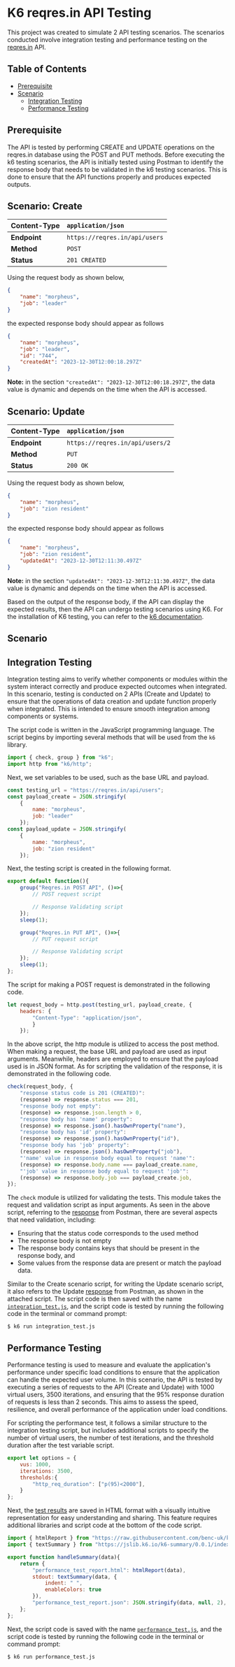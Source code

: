 # K6 reqres.in API Testing

This project was created to simulate 2 API testing scenarios. The scenarios conducted involve integration testing and performance testing on the [reqres.in](https://reqres.in/) API.

Table of Contents
-----------------

* [Prerequisite](#prerequisite)
* [Scenario](#scenario)
    * [Integration Testing](#integrationtesting)
    * [Performance Testing](#performancetesting)

<a name="prerequisite"></a>
Prerequisite
------------

The API is tested by performing CREATE and UPDATE operations on the reqres.in database using the POST and PUT methods. Before executing the k6 testing scenarios, the API is initially tested using Postman to identify the response body that needs to be validated in the k6 testing scenarios. This is done to ensure that the API functions properly and produces expected outputs.

Scenario: Create
------------

| **Content-Type** | `application/json`     	   |
| :--------------- | :---------------------------- |
| **Endpoint**     | `https://reqres.in/api/users` |
| **Method**       | `POST`						   |
| **Status**       | `201 CREATED`				   |

Using the request body as shown below,
```JSON
{
    "name": "morpheus",
    "job": "leader"
}
```
the expected response body should appear as follows
```JSON
{
    "name": "morpheus",
    "job": "leader",
    "id": "744",
    "createdAt": "2023-12-30T12:00:18.297Z"
}
```
**Note:** in the section `"createdAt": "2023-12-30T12:00:18.297Z"`, the data value is dynamic and depends on the time when the API is accessed.

Scenario: Update
------------

| **Content-Type** | `application/json`				 |
| :--------------- | :------------------------------ |
| **Endpoint**     | `https://reqres.in/api/users/2` |
| **Method**       | `PUT`							 |
| **Status**       | `200 OK`						 |

Using the request body as shown below,
```JSON
{
    "name": "morpheus",
    "job": "zion resident"
}
```
the expected response body should appear as follows
```JSON
{
    "name": "morpheus",
    "job": "zion resident",
    "updatedAt": "2023-12-30T12:11:30.497Z"
}
```
**Note:** in the section `"updatedAt": "2023-12-30T12:11:30.497Z"`, the data value is dynamic and depends on the time when the API is accessed.

Based on the output of the response body, if the API can display the expected results, then the API can undergo testing scenarios using K6. For the installation of K6 testing, you can refer to the [k6 documentation](https://k6.io/docs/).

<a name="scenario"></a>
Scenario
------------

<a name="integrationtesting"></a>
Integration Testing
------------

Integration testing aims to verify whether components or modules within the system interact correctly and produce expected outcomes when integrated. In this scenario, testing is conducted on 2 APIs (Create and Update) to ensure that the operations of data creation and update function properly when integrated. This is intended to ensure smooth integration among components or systems.

The script code is written in the JavaScript programming language. The script begins by importing several methods that will be used from the `k6` library.
```JavaScript
import { check, group } from "k6";
import http from "k6/http";
```

Next, we set variables to be used, such as the base URL and payload.
```JavaScript
const testing_url = "https://reqres.in/api/users";
const payload_create = JSON.stringify(
    {
        name: "morpheus",
        job: "leader"
    });
const payload_update = JSON.stringify(
    {
        name: "morpheus",
        job: "zion resident"
    });
```

Next, the testing script is created in the following format.
```JavaScript
export default function(){
    group("Reqres.in POST API", ()=>{
        // POST request script

        // Response Validating script
    });
    sleep(1);

    group("Reqres.in PUT API", ()=>{
        // PUT request script

        // Response Validating script
    });
    sleep(1);
};
```

The script for making a POST request is demonstrated in the following code.
```JavaScript
let request_body = http.post(testing_url, payload_create, {
    headers: {
        "Content-Type": "application/json",
        }
    });
```
In the above script, the http module is utilized to access the post method. When making a request, the base URL and payload are used as input arguments. Meanwhile, headers are employed to ensure that the payload used is in JSON format. As for scripting the validation of the response, it is demonstrated in the following code.
```JavaScript
check(request_body, {
    "response status code is 201 (CREATED)":
    (response) => response.status === 201,
    "response body not empty":
    (response) => response.json.length > 0,
    "response body has 'name' property":
    (response) => response.json().hasOwnProperty("name"),
    "response body has 'id' property":
    (response) => response.json().hasOwnProperty("id"),
    "response body has 'job' property":
    (response) => response.json().hasOwnProperty("job"),
    "'name' value in response body equal to request 'name'":
    (response) => response.body.name === payload_create.name,
    "'job' value in response body equal to request 'job'":
    (response) => response.body.job === payload_create.job,
});
```
The `check` module is utilized for validating the tests. This module takes the request and validation script as input arguments. As seen in the above script, referring to the [response](#scenario-create) from Postman, there are several aspects that need validation, including:
* Ensuring that the status code corresponds to the used method
* The response body is not empty
* The response body contains keys that should be present in the response body, and
* Some values from the response data are present or match the payload data.

Similar to the Create scenario script, for writing the Update scenario script, it also refers to the Update [response](#scenario-update) from Postman, as shown in the attached script. The script code is then saved with the name [`integration_test.js`](https://github.com/ismoyoas/k6-reqres-in-api-testing/blob/master/integration_test.js), and the script code is tested by running the following code in the terminal or command prompt:
```SHELL
$ k6 run integration_test.js
```

<a name="performancetesting"></a>
Performance Testing
------------

Performance testing is used to measure and evaluate the application's performance under specific load conditions to ensure that the application can handle the expected user volume. In this scenario, the API is tested by executing a series of requests to the API (Create and Update) with 1000 virtual users, 3500 iterations, and ensuring that the 95% response duration of requests is less than 2 seconds. This aims to assess the speed, resilience, and overall performance of the application under load conditions.

For scripting the performance test, it follows a similar structure to the integration testing script, but includes additional scripts to specify the number of virtual users, the number of test iterations, and the threshold duration after the test variable script.
```JavaScript
export let options = {
    vus: 1000,
    iterations: 3500,
    thresholds:{
        "http_req_duration": ["p(95)<2000"],
    }
};
```

Next, the [test results](https://github.com/ismoyoas/k6-reqres-in-api-testing/blob/master/performance_test_report.html) are saved in HTML format with a visually intuitive representation for easy understanding and sharing. This feature requires additional libraries and script code at the bottom of the code script.
```JavaScript
import { htmlReport } from "https://raw.githubusercontent.com/benc-uk/k6-reporter/main/dist/bundle.js";
import { textSummary } from "https://jslib.k6.io/k6-summary/0.0.1/index.js";

export function handleSummary(data){
    return {
        "performance_test_report.html": htmlReport(data),
        stdout: textSummary(data, {
            indent: " ",
            enableColors: true
        }),
        "performance_test_report.json": JSON.stringify(data, null, 2),
    };
};
```

Next, the script code is saved with the name [`performance_test.js`](https://github.com/ismoyoas/k6-reqres-in-api-testing/blob/master/performance_test.js), and the script code is tested by running the following code in the terminal or command prompt:
```SHELL
$ k6 run performance_test.js
```